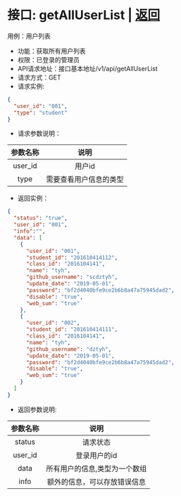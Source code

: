# 接口: getAllUserList | [返回](../Markdown/ModifyPassword.md)
用例：用户列表

* 功能：获取所有用户列表
* 权限：已登录的管理员
* API请求地址：接口基本地址/v1/api/getAllUserList
* 请求方式：GET
* 请求实例:
```json
{
  "user_id": "001",
  "type": "student"
}
```
* 请求参数说明：

|   参数名称   |          说明          |
| :----------: | :--------------------: |
|   user_id    |         用户id         |
|     type     | 需要查看用户信息的类型 |

* 返回实例：
```json
{
  "status": "true",
  "user_id": "001",
  "info":"",
  "data": [
    {
      "user_id": "001",
      "student_id": "201610414112",
      "class_id": "2016104141",
      "name": "tyh",
      "github_username": "scdztyh",
      "update_date": "2019-05-01",
      "password": "bf2d4040bfe9ce2b6b8a47a75945dad2",
      "disable": "true",
      "web_sum": "true"
    },
    {
      "user_id": "002",
      "student_id": "201610414111",
      "class_id": "2016104141",
      "name": "tyh",
      "github_username": "dztyh",
      "update_date": "2019-05-01",
      "password": "bf2d4040bfe9ce2b6b8a47a75945dad2",
      "disable": "true",
      "web_sum": "true"
    }
  ]
}
```
* 返回参数说明:

| 参数名称 |             说明             |
| :------: | :--------------------------: |
|  status  |           请求状态           |
| user_id  |         登录用户的id         |
|   data   |    所有用户的信息,类型为一个数组     |
|   info   | 额外的信息，可以存放错误信息 |
